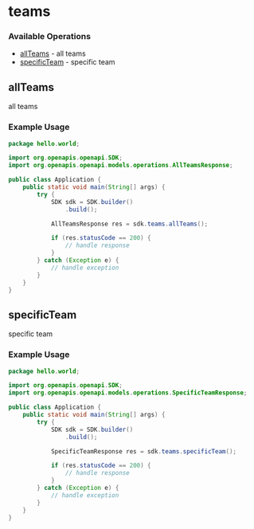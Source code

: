 # teams

### Available Operations

* [allTeams](#allteams) - all teams
* [specificTeam](#specificteam) - specific team

## allTeams

all teams

### Example Usage

```java
package hello.world;

import org.openapis.openapi.SDK;
import org.openapis.openapi.models.operations.AllTeamsResponse;

public class Application {
    public static void main(String[] args) {
        try {
            SDK sdk = SDK.builder()
                .build();

            AllTeamsResponse res = sdk.teams.allTeams();

            if (res.statusCode == 200) {
                // handle response
            }
        } catch (Exception e) {
            // handle exception
        }
    }
}
```

## specificTeam

specific team

### Example Usage

```java
package hello.world;

import org.openapis.openapi.SDK;
import org.openapis.openapi.models.operations.SpecificTeamResponse;

public class Application {
    public static void main(String[] args) {
        try {
            SDK sdk = SDK.builder()
                .build();

            SpecificTeamResponse res = sdk.teams.specificTeam();

            if (res.statusCode == 200) {
                // handle response
            }
        } catch (Exception e) {
            // handle exception
        }
    }
}
```
